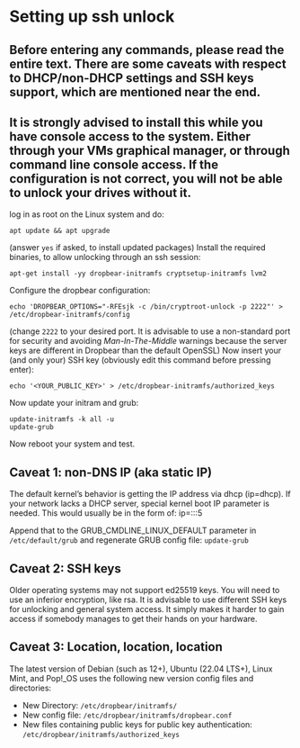 # Setting up ssh unlock

## Before entering any commands, please read the entire text. There are some caveats with respect to DHCP/non-DHCP settings and SSH keys support, which are mentioned near the end.
## It is strongly advised to install this while you have console access to the system. Either through your VMs graphical manager, or through command line console access. If the configuration is not correct, you will not be able to unlock your drives without it.

log in as root on the Linux system and do:

```shell
apt update && apt upgrade
```
(answer `yes` if asked, to install updated packages)
Install the required binaries, to allow unlocking through an ssh session:
```shell
apt-get install -yy dropbear-initramfs cryptsetup-initramfs lvm2
```
Configure the dropbear configuration:
```shell
echo 'DROPBEAR_OPTIONS="-RFEsjk -c /bin/cryptroot-unlock -p 2222"' > /etc/dropbear-initramfs/config
```
(change `2222` to your desired port. It is advisable to use a non-standard port for security and avoiding *Man-In-The-Middle* warnings because the server keys are different in Dropbear than the default OpenSSL)
Now insert your (and only your) SSH key (obviously edit this command before pressing enter):
```shell
echo '<YOUR_PUBLIC_KEY>' > /etc/dropbear-initramfs/authorized_keys
```
Now update your initram and grub:
```shell
update-initramfs -k all -u
update-grub
```

Now reboot your system and test.


## Caveat 1: non-DNS IP (aka static IP)
The default kernel’s behavior is getting the IP address via dhcp (ip=dhcp). If your network lacks a DHCP server, special kernel boot IP parameter is needed. This would usually be in the form of:
ip=<client-ip>::<gw-ip>:<netmask>5

Append that to the GRUB_CMDLINE_LINUX_DEFAULT parameter in `/etc/default/grub` and regenerate GRUB config file:
`update-grub`

## Caveat 2: SSH keys
Older operating systems may not support ed25519 keys. You will need to use an inferior encryption, like rsa.
It is advisable to use different SSH keys for unlocking and general system access. It simply makes it harder to gain access if somebody manages to get their hands on your hardware.

## Caveat 3: Location, location, location
The latest version of Debian (such as 12+), Ubuntu (22.04 LTS+), Linux Mint, and Pop!_OS uses the following new version config files and directories:
- New Directory: `/etc/dropbear/initramfs/`
- New config file: `/etc/dropbear/initramfs/dropbear.conf`
- New files containing public keys for public key authentication: `/etc/dropbear/initramfs/authorized_keys`
